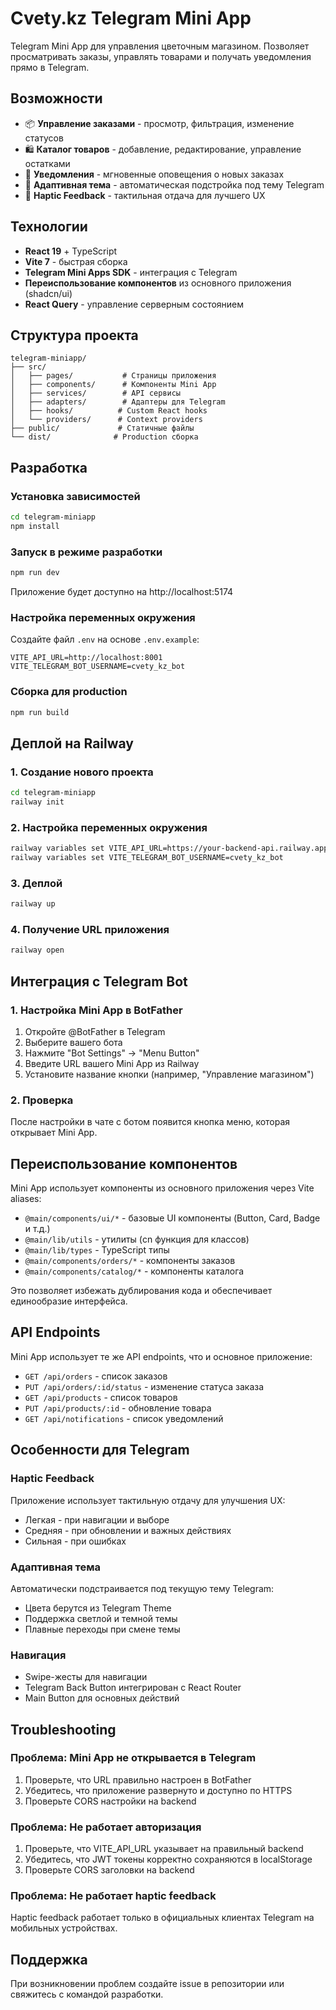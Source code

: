 # Cvety.kz Telegram Mini App

Telegram Mini App для управления цветочным магазином. Позволяет просматривать заказы, управлять товарами и получать уведомления прямо в Telegram.

## Возможности

- 📦 **Управление заказами** - просмотр, фильтрация, изменение статусов
- 🛍️ **Каталог товаров** - добавление, редактирование, управление остатками
- 🔔 **Уведомления** - мгновенные оповещения о новых заказах
- 🎨 **Адаптивная тема** - автоматическая подстройка под тему Telegram
- 📱 **Haptic Feedback** - тактильная отдача для лучшего UX

## Технологии

- **React 19** + TypeScript
- **Vite 7** - быстрая сборка
- **Telegram Mini Apps SDK** - интеграция с Telegram
- **Переиспользование компонентов** из основного приложения (shadcn/ui)
- **React Query** - управление серверным состоянием

## Структура проекта

```
telegram-miniapp/
├── src/
│   ├── pages/           # Страницы приложения
│   ├── components/      # Компоненты Mini App
│   ├── services/        # API сервисы
│   ├── adapters/        # Адаптеры для Telegram
│   ├── hooks/          # Custom React hooks
│   └── providers/      # Context providers
├── public/             # Статичные файлы
└── dist/              # Production сборка
```

## Разработка

### Установка зависимостей

```bash
cd telegram-miniapp
npm install
```

### Запуск в режиме разработки

```bash
npm run dev
```

Приложение будет доступно на http://localhost:5174

### Настройка переменных окружения

Создайте файл `.env` на основе `.env.example`:

```env
VITE_API_URL=http://localhost:8001
VITE_TELEGRAM_BOT_USERNAME=cvety_kz_bot
```

### Сборка для production

```bash
npm run build
```

## Деплой на Railway

### 1. Создание нового проекта

```bash
cd telegram-miniapp
railway init
```

### 2. Настройка переменных окружения

```bash
railway variables set VITE_API_URL=https://your-backend-api.railway.app
railway variables set VITE_TELEGRAM_BOT_USERNAME=cvety_kz_bot
```

### 3. Деплой

```bash
railway up
```

### 4. Получение URL приложения

```bash
railway open
```

## Интеграция с Telegram Bot

### 1. Настройка Mini App в BotFather

1. Откройте @BotFather в Telegram
2. Выберите вашего бота
3. Нажмите "Bot Settings" → "Menu Button"
4. Введите URL вашего Mini App из Railway
5. Установите название кнопки (например, "Управление магазином")

### 2. Проверка

После настройки в чате с ботом появится кнопка меню, которая открывает Mini App.

## Переиспользование компонентов

Mini App использует компоненты из основного приложения через Vite aliases:

- `@main/components/ui/*` - базовые UI компоненты (Button, Card, Badge и т.д.)
- `@main/lib/utils` - утилиты (cn функция для классов)
- `@main/lib/types` - TypeScript типы
- `@main/components/orders/*` - компоненты заказов
- `@main/components/catalog/*` - компоненты каталога

Это позволяет избежать дублирования кода и обеспечивает единообразие интерфейса.

## API Endpoints

Mini App использует те же API endpoints, что и основное приложение:

- `GET /api/orders` - список заказов
- `PUT /api/orders/:id/status` - изменение статуса заказа
- `GET /api/products` - список товаров
- `PUT /api/products/:id` - обновление товара
- `GET /api/notifications` - список уведомлений

## Особенности для Telegram

### Haptic Feedback

Приложение использует тактильную отдачу для улучшения UX:
- Легкая - при навигации и выборе
- Средняя - при обновлении и важных действиях
- Сильная - при ошибках

### Адаптивная тема

Автоматически подстраивается под текущую тему Telegram:
- Цвета берутся из Telegram Theme
- Поддержка светлой и темной темы
- Плавные переходы при смене темы

### Навигация

- Swipe-жесты для навигации
- Telegram Back Button интегрирован с React Router
- Main Button для основных действий

## Troubleshooting

### Проблема: Mini App не открывается в Telegram

1. Проверьте, что URL правильно настроен в BotFather
2. Убедитесь, что приложение развернуто и доступно по HTTPS
3. Проверьте CORS настройки на backend

### Проблема: Не работает авторизация

1. Проверьте, что VITE_API_URL указывает на правильный backend
2. Убедитесь, что JWT токены корректно сохраняются в localStorage
3. Проверьте CORS заголовки на backend

### Проблема: Не работает haptic feedback

Haptic feedback работает только в официальных клиентах Telegram на мобильных устройствах.

## Поддержка

При возникновении проблем создайте issue в репозитории или свяжитесь с командой разработки.